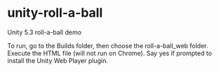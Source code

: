 # unity-roll-a-ball
Unity 5.3 roll-a-ball demo

To run, go to the Builds folder, then choose the roll-a-ball_web folder. Execute the HTML file (will not run on Chrome). Say yes if prompted to install the Unity Web Player plugin.
